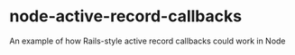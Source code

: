 # node-active-record-callbacks
An example of how Rails-style active record callbacks could work in Node
